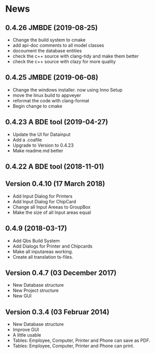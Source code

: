 # News #

## 0.4.26 JMBDE (2019-08-25) ##

- Change the build system to cmake
- add api-doc comments to all model classes
- docoument the database entities
- check the c++ source with clang-tidy and make them better
- check the c++ source with clazy for more quality

## 0.4.25 JMBDE (2019-06-08) ##

- Change the windows installer. now using Inno Setup
- move the linux build to appveyer
- reformat the code with clang-format
- Begin change to cmake
  
## 0.4.23 A BDE tool (2019-04-27) ##

- Update the UI for Datainput
- Add a .coafile
- Upgrade to Version to 0.4.23
- Make readme.md better
  
## 0.4.22 A BDE tool (2018-11-01) ##

## Version 0.4.10 (17 March 2018) ##

- Add Input Dialog for Printers
- Add Input Dialog for ChipCard
- Change all Input Areeas to GroupBox
- Make the size of all Input areas equal


## 0.4.9 (2018-03-17) ##

- Add Qbs Build System
- Add Dialogs for Printer and Chipcards
- Make all inputareas working.
- Create all translation ts-files.

## Version 0.4.7 (03 December 2017) ##

- New Database structure
- New Project structure
- New GUI

## Version 0.3.4 (03 Februar 2014) ##

- New Database structure
- Improve GUI
- A little usable
- Tables: Employee, Computer, Printer and Phone can save as PDF.
- Tables: Employee, Computer, Printer and Phone can print.
  